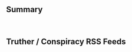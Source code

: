 ## Summary

<pre>

</pre>

## Truther / Conspiracy RSS Feeds

<script src="//rss.bloople.net/?url=https%3A%2F%2Fwww.conspiracydocumentaries.com%2Ffeed%2F&limit=5&showtitle=false&type=js"></script>
<script src="//rss.bloople.net/?url=https%3A%2F%2Ftruthstreammedia.com%2Frss&limit=5&showtitle=false&type=js"></script>

